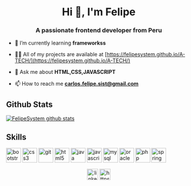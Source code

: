 

<h1 align="center">Hi 👋, I'm Felipe</h1>
<h3 align="center">A passionate frontend developer from Peru</h3>

- 🌱 I’m currently learning **frameworkss**

- 👨‍💻 All of my projects are available at [https://felipesystem.github.io/A-TECH/](https://felipesystem.github.io/A-TECH/)

- 💬 Ask me about **HTML,CSS,JAVASCRIPT**

- 📫 How to reach me **carlos.felipe.sist@gmail.com**

## Github Stats
[![FelipeSystem github stats](https://github-readme-stats.vercel.app/api?username=FelipeSystem)](https://github.com/anuraghazra/github-readme-stats)


## Skills

<p align="left"><img src="https://devicons.github.io/devicon/devicon.git/icons/bootstrap/bootstrap-plain.svg" alt="bootstrap" width="40" height="40"/> <img src="https://devicons.github.io/devicon/devicon.git/icons/css3/css3-original-wordmark.svg" alt="css3" width="40" height="40"/> <img src="https://www.vectorlogo.zone/logos/git-scm/git-scm-icon.svg" alt="git" width="40" height="40"/> <img src="https://devicons.github.io/devicon/devicon.git/icons/html5/html5-original-wordmark.svg" alt="html5" width="40" height="40"/> <img src="https://devicons.github.io/devicon/devicon.git/icons/java/java-original-wordmark.svg" alt="java" width="40" height="40"/> <img src="https://devicons.github.io/devicon/devicon.git/icons/javascript/javascript-original.svg" alt="javascript" width="40" height="40"/> <img src="https://devicons.github.io/devicon/devicon.git/icons/mysql/mysql-original-wordmark.svg" alt="mysql" width="40" height="40"/> <img src="https://devicons.github.io/devicon/devicon.git/icons/oracle/oracle-original.svg" alt="oracle" width="40" height="40"/> <img src="https://devicons.github.io/devicon/devicon.git/icons/php/php-original.svg" alt="php" width="40" height="40"/> <img src="https://www.vectorlogo.zone/logos/springio/springio-icon.svg" alt="spring" width="40" height="40"/></p><p align="center">
<a href="https://linkedin.com/in/felipe-ayauja-5434" target="blank"><img align="center" src="https://cdn.jsdelivr.net/npm/simple-icons@3.0.1/icons/linkedin.svg" alt="linkedin.com/in/felipe-ayauja-5434" height="30" width="30" /></a>
<a href="https://fb.com/https://www.facebook.com/carlosfelipe.ayaujaalvarez" target="blank"><img align="center" src="https://cdn.jsdelivr.net/npm/simple-icons@3.0.1/icons/facebook.svg" alt="https://www.facebook.com/carlosfelipe.ayaujaalvarez" height="30" width="30" /></a>
</p>

